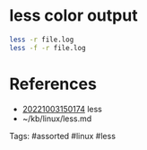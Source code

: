 # less color output
```bash
less -r file.log
less -f -r file.log
```

# References
- [20221003150174](/zet/20221003150174/README.md) less
- ~/kb/linux/less.md

Tags:
    #assorted #linux #less
